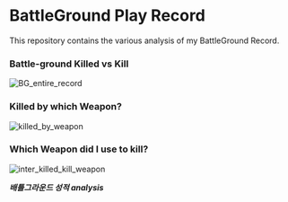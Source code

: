 # BattleGround Play Record 
This repository contains the various analysis of my BattleGround Record. 

### Battle-ground Killed vs Kill
![BG_entire_record](https://user-images.githubusercontent.com/43398106/68267470-e9271080-0095-11ea-968a-d09875c3e598.png)

### Killed by which Weapon?
![killed_by_weapon](https://user-images.githubusercontent.com/43398106/68267488-efb58800-0095-11ea-8027-c58468da3546.png)

### Which Weapon did I use to kill? 
![inter_killed_kill_weapon](https://user-images.githubusercontent.com/43398106/68267472-eaf0d400-0095-11ea-88d2-737de5d75b33.png)

***배틀그라운드 성적 analysis*** 

